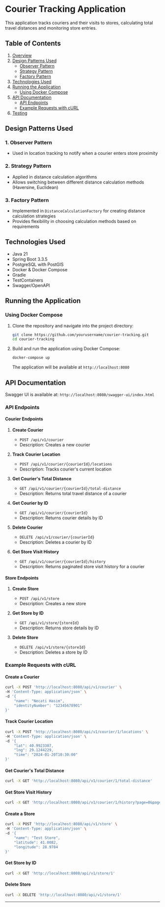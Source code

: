 # Courier Tracking Application

This application tracks couriers and their visits to stores, calculating total travel distances and monitoring store entries.

## Table of Contents
1. [Overview](#overview)
2. [Design Patterns Used](#design-patterns-used)
   - [Observer Pattern](#1-observer-pattern)
   - [Strategy Pattern](#2-strategy-pattern)
   - [Factory Pattern](#3-factory-pattern)
3. [Technologies Used](#technologies-used)
4. [Running the Application](#running-the-application)
   - [Using Docker Compose](#using-docker-compose)
5. [API Documentation](#api-documentation)
   - [API Endpoints](#api-endpoints)
   - [Example Requests with cURL](#example-requests-with-curl)
6. [Testing](#testing)

## Design Patterns Used

### 1. Observer Pattern
- Used in location tracking to notify when a courier enters store proximity

### 2. Strategy Pattern
- Applied in distance calculation algorithms
- Allows switching between different distance calculation methods (Haversine, Euclidean)

### 3. Factory Pattern
- Implemented in `DistanceCalculationFactory` for creating distance calculation strategies
- Provides flexibility in choosing calculation methods based on requirements

## Technologies Used

- Java 21
- Spring Boot 3.3.5
- PostgreSQL with PostGIS
- Docker & Docker Compose
- Gradle
- TestContainers
- Swagger/OpenAPI

## Running the Application

### Using Docker Compose

1. Clone the repository and navigate into the project directory:
   ```bash
   git clone https://github.com/yourusername/courier-tracking.git
   cd courier-tracking
   ```

2. Build and run the application using Docker Compose:
   ```bash
   docker-compose up
   ```

   The application will be available at `http://localhost:8080`

## API Documentation

Swagger UI is available at: `http://localhost:8080/swagger-ui/index.html`

### API Endpoints

#### Courier Endpoints
1. **Create Courier**
   - `POST /api/v1/courier`
   - Description: Creates a new courier

2. **Track Courier Location**
   - `POST /api/v1/courier/{courierId}/locations`
   - Description: Tracks courier's current location

3. **Get Courier's Total Distance**
   - `GET /api/v1/courier/{courierId}/total-distance`
   - Description: Returns total travel distance of a courier

4. **Get Courier by ID**
   - `GET /api/v1/courier/{courierId}`
   - Description: Returns courier details by ID

5. **Delete Courier**
   - `DELETE /api/v1/courier/{courierId}`
   - Description: Deletes a courier by ID

6. **Get Store Visit History**
   - `GET /api/v1/courier/{courierId}/history`
   - Description: Returns paginated store visit history for a courier

#### Store Endpoints
1. **Create Store**
   - `POST /api/v1/store`
   - Description: Creates a new store

2. **Get Store by ID**
   - `GET /api/v1/store/{storeId}`
   - Description: Returns store details by ID

3. **Delete Store**
   - `DELETE /api/v1/store/{storeId}`
   - Description: Deletes a store by ID

### Example Requests with cURL

#### Create a Courier
```bash
curl -X POST 'http://localhost:8080/api/v1/courier' \
-H 'Content-Type: application/json' \
-d '{
    "name": "Necati Hasim",
    "identityNumber": "12345678901"
}'
```

#### Track Courier Location
```bash
curl -X POST 'http://localhost:8080/api/v1/courier/1/locations' \
-H 'Content-Type: application/json' \
-d '{
    "lat": 40.9923307,
    "lng": 29.1244229,
    "time": "2024-01-20T10:30:00"
}'
```

#### Get Courier's Total Distance
```bash
curl -X GET 'http://localhost:8080/api/v1/courier/1/total-distance'
```

#### Get Store Visit History
```bash
curl -X GET 'http://localhost:8080/api/v1/courier/1/history?page=0&pageSize=10'
```

#### Create a Store
```bash
curl -X POST 'http://localhost:8080/api/v1/store' \
-H 'Content-Type: application/json' \
-d '{
    "name": "Test Store",
    "latitude": 41.0082,
    "longitude": 28.9784
}'
```

#### Get Store by ID
```bash
curl -X GET 'http://localhost:8080/api/v1/store/1'
```

#### Delete Store
```bash
curl -X DELETE 'http://localhost:8080/api/v1/store/1'
```

---